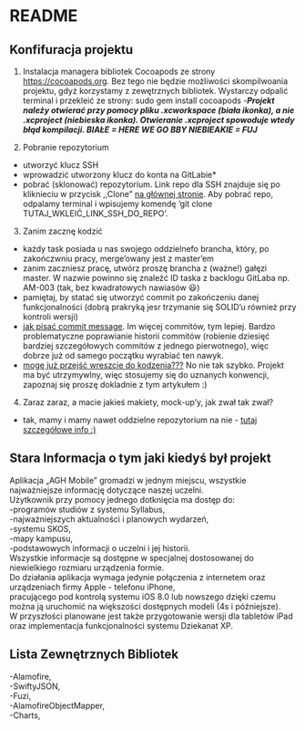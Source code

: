 # README #

## Konfifuracja projektu ##
1. Instalacja managera bibliotek Cocoapods ze strony https://cocoapods.org. Bez tego nie będzie możliwości skompilwoania projektu, gdyż korzystamy z zewętrznych bibliotek.
Wystarczy odpalić terminal i przekleić ze strony: sudo gem install cocoapods
-***Projekt należy otwierać przy pomocy pliku .xcworkspace (biała ikonka), a nie .xcproject (niebieska ikonka).
Otwieranie .xcproject spowoduje wtedy błąd kompilacji. 
BIAŁE = HERE WE GO BBY
NIEBIEAKIE = FUJ***  

2. Pobranie repozytorium
- utworzyć klucz SSH
- wprowadzić utworzony klucz do konta na GitLabie*
- pobrać (sklonować) repozytorium. Link repo dla SSH znajduje się po kliknieciu w przycisk ,,Clone” [na głównej stronie](https://gitlab.com/FilipKaminski/AGH_Mobile ). 
Aby pobrać repo, odpalamy terminal i wpisujemy komendę ’git clone TUTAJ_WKLEIĆ_LINK_SSH_DO_REPO’.

3. Zanim zacznę kodzić
- każdy task posiada u nas swojego oddzielnefo brancha, który, po zakończwniu pracy, merge’owany jest z master’em
- zanim zaczniesz pracę, utwórz proszę brancha z (ważne!) gałęzi master. W nazwie powinno się znaleźć ID taska z backlogu GitLaba np. AM-003 (tak, bez kwadratowych nawiasów 😃)
- pamiętaj, by statać się utworzyć commit po zakończeniu danej funkcjonalności (dobrą prakryką jesr trzymanie się SOLID’u również przy kontroli wersji)
- [jak pisać commit message](https://chris.beams.io/posts/git-commit/). Im więcej commitów, tym lepiej. Bardzo problematyczne poprawianie historii commitów (robienie dziesięć bardziej szczegółowych commitów z jednego pierwotnego), więc dobrze już od samego początku wyrabiać ten nawyk.
- [mogę już przejść wreszcie do kodzenia???](https://github.com/raywenderlich/swift-style-guide?fbclid=iwar1taxqg-pzhty9d6mdowln0glvwkcduz799nnh6j33ktlr7lpyqkxmprfs) No nie tak szybko. Projekt ma być utrzymywlny, więc stosujemy się do uznanych konwencji, zapoznaj się proszę dokladnie z tym artykułem :)

4. Zaraz zaraz, a macie jakieś makiety, mock-up’y, jak zwał tak zwał?
- tak, mamy i mamy nawet oddzielne repozytorium na nie - [tutaj szczegółowe info :)](https://www.mackn.agh.edu.pl/2019/04/10/zeplin-cos-ala-git-ale-do-makiet/)


## Stara Informacja o tym jaki kiedyś był projekt ##

Aplikacja „AGH Mobile” gromadzi w jednym miejscu, wszystkie najważniejsze informację dotyczące naszej uczelni.  
Użytkownik przy pomocy jednego dotknięcia ma dostęp do:  
-programów studiów z systemu Syllabus,  
-najważniejszych aktualności i planowych wydarzeń,  
-systemu SKOS,  
-mapy kampusu,  
-podstawowych informacji o uczelni i jej historii.  
Wszystkie informacje są dostępne w specjalnej dostosowanej do niewielkiego rozmiaru urządzenia formie.   
Do działania aplikacja wymaga jedynie połączenia z internetem oraz urządzeniach firmy Apple - telefonu iPhone,  
pracującego pod kontrolą systemu iOS 8.0 lub nowszego dzięki czemu można ją uruchomić na większości dostępnych modeli (4s i późniejsze).   
W przyszłości planowane jest także przygotowanie wersji dla tabletów iPad oraz implementacja funkcjonalności systemu Dziekanat XP.  



## Lista Zewnętrznych Bibliotek ##
-Alamofire,  
-SwiftyJSON,  
-Fuzi,  
-AlamofireObjectMapper,  
-Charts,  
